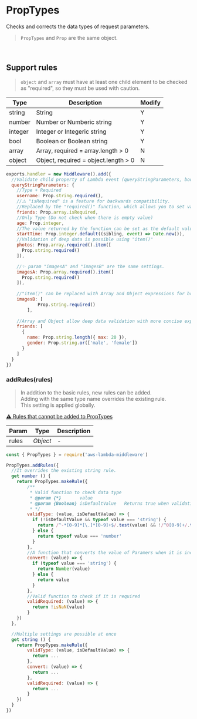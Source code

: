 # PropTypes
Checks and corrects the data types of request parameters.
> `PropTypes` and `Prop` are the same object.   

&nbsp;

## Support rules
> `object` and `array` must have at least one child element to be checked as "required", so they must be used with caution.

| Type | Description | Modify |
| --- | --- | --- |
| string | String | Y |
| number | Number or Numberic string | Y |
| integer | Integer or Integeric string | Y |
| bool | Boolean or Boolean string | Y |
| array | Array, required = array.length > 0 | N |
| object | Object, required = object.length > 0 | N |

```js
exports.handler = new Middleware().add({
  //Validate child property of Lambda event (queryStringParameters, body, pathParameters ...)
  queryStringParameters: {
    //Type + Required
    username: Prop.string.required(),
    //⚠️ "isRequired" is a feature for backwards compatibility.
    //Replaced by the "required()" function, which allows you to set various options.
    friends: Prop.array.isRequired,
    //Only Type (Do not check when there is empty value)
    age: Prop.integer,
    //The value returned by the function can be set as the default value.
    startTime: Prop.integer.default((sibling, event) => Date.now()),
    //Validation of deep data is possible using "item()"
    photos: Prop.array.required().item([
      Prop.string.required()
    ]),

    //✨ param "imagesA" and "imagesB" are the same settings.
    imagesA: Prop.array.required().item([
      Prop.string.required()
    ]),
    
    //"item()" can be replaced with Array and Object expressions for brevity.
    imagesB: [
			Prop.string.required()
		],
    
    //Array and Object allow deep data validation with more concise expressions.
    friends: [
      {
        name: Prop.string.length({ max: 20 }),
        gender: Prop.string.or(['male', 'female'])
      }
    ]
  }
})
```

### addRules(rules)   
> In addition to the basic rules, new rules can be added.   
> Adding with the same type name overrides the existing rule.   
> This setting is applied globally.   

[⚠️ Rules that cannot be added to PropTypes](RESERVED_PROPS.md)

| Param | Type | Description |
| --- | --- | --- |
| rules | *Object* | - |

```js
const { PropTypes } = require('aws-lambda-middleware')

PropTypes.addRules({
  //It overrides the existing string rule.
  get number () {
    return PropTypes.makeRule({
        /**
         * Valid function to check data type
         * @param {*}		value
         * @param {Boolean}	isDefaultValue	 Returns true when validating the value type set as the default.
         * */
        validType: (value, isDefaultValue) => {
          if (!isDefaultValue && typeof value === 'string') {
            return /^-*[0-9]*[\.]*[0-9]+$/.test(value) && !/^0[0-9]+/.test(value) && !/^-0[0-9]+/.test(value) && !(value.length === 1 && value === '-')
          } else {
            return typeof value === 'number'
          }
        },
        //A function that converts the value of Paramers when it is incorrectly converted to a string. (Set only when necessary)
        convert: (value) => {
          if (typeof value === 'string') {
            return Number(value)
          } else {
            return value
          }
        },
        //Valid function to check if it is required
        validRequired: (value) => {
          return !isNaN(value)
        }
    })
  },

  //Multiple settings are possible at once
  get string () {
    return PropTypes.makeRule({ 
        validType: (value, isDefaultValue) => {
          return ...
        },
        convert: (value) => {
          return ...
        },
        validRequired: (value) => {
          return ...
        }
    })
  }
})
```
